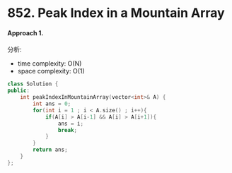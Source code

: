 # 852. Peak Index in a Mountain Array
#### Approach 1.

分析:
- time complexity: O(N)
- space complexity: O(1)

```c++
class Solution {
public:
    int peakIndexInMountainArray(vector<int>& A) {
        int ans = 0;
        for(int i = 1 ; i < A.size() ; i++){
            if(A[i] > A[i-1] && A[i] > A[i+1]){
                ans = i;
                break;
            }
        }
        return ans;
    }
};
```
